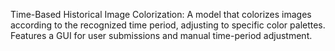 Time-Based Historical Image Colorization: A model that colorizes images according to the recognized time period, adjusting to specific color palettes. Features a GUI for user submissions and manual time-period adjustment.
